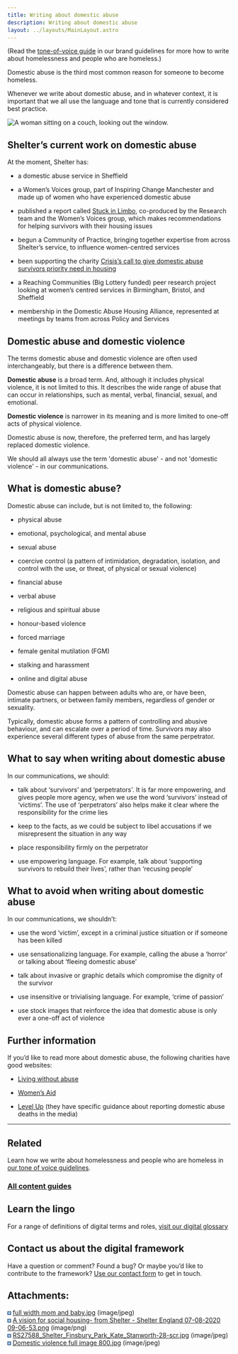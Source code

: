 ```yaml
---
title: Writing about domestic abuse
description: Writing about domestic abuse
layout: ../layouts/MainLayout.astro
---
```


(Read the [tone-of-voice guide](Tone-of-voice_767754297.html) in our brand guidelines for more how to write about homelessness and people who are homeless.)

Domestic abuse is the third most common reason for someone to become homeless.  

Whenever we write about domestic abuse, and in whatever context, it is important that we all use the language and tone that is currently considered best practice. 

![A woman sitting on a couch, looking out the window.](attachments/183762970/525926420.jpg)

Shelter’s current work on domestic abuse  
------------------------------------------

At the moment, Shelter has: 

*   a domestic abuse service in Sheffield
    
*   a Women’s Voices group, part of Inspiring Change Manchester and made up of women who have experienced domestic abuse 
    
*   published a report called [Stuck in Limbo](https://england.shelter.org.uk/professional_resources/policy_and_research/policy_library/policy_library_folder/research_stuck_in_limbo), co-produced by the Research team and the Women’s Voices group, which makes recommendations for helping survivors with their housing issues  
    
*   begun a Community of Practice, bringing together expertise from across Shelter’s service, to influence women-centred services
    
*   been supporting the charity [Crisis’s call to give domestic abuse survivors priority need in housing](https://www.crisis.org.uk/about-us/the-crisis-blog/we-have-to-stop-domestic-abuse-survivors-from-becoming-homeless/) 
    
*   a Reaching Communities (Big Lottery funded) peer research project looking at women’s centred services in Birmingham, Bristol, and Sheffield
    
*   membership in the Domestic Abuse Housing Alliance, represented at meetings by teams from across Policy and Services
    

Domestic abuse and domestic violence  
--------------------------------------

The terms domestic abuse and domestic violence are often used interchangeably, but there is a difference between them.  

**Domestic abuse** is a broad term. And, although it includes physical violence, it is not limited to this. It describes the wide range of abuse that can occur in relationships, such as mental, verbal, financial, sexual, and emotional.  

**Domestic violence** is narrower in its meaning and is more limited to one-off acts of physical violence.  

Domestic abuse is now, therefore, the preferred term, and has largely replaced domestic violence.  

We should all always use the term 'domestic abuse' - and not 'domestic violence' - in our communications.

What is domestic abuse?  
-------------------------

Domestic abuse can include, but is not limited to, the following: 

*   physical abuse 
    
*   emotional, psychological, and mental abuse 
    
*   sexual abuse 
    
*   coercive control (a pattern of intimidation, degradation, isolation, and control with the use, or threat, of physical or sexual violence) 
    
*   financial abuse  
    
*   verbal abuse 
    
*   religious and spiritual abuse 
    
*   honour-based violence 
    
*   forced marriage 
    
*   female genital mutilation (FGM) 
    
*   stalking and harassment 
    
*   online and digital abuse  
    

Domestic abuse can happen between adults who are, or have been, intimate partners, or between family members, regardless of gender or sexuality.  

Typically, domestic abuse forms a pattern of controlling and abusive behaviour, and can escalate over a period of time. Survivors may also experience several different types of abuse from the same perpetrator. 

What to say when writing about domestic abuse  
-----------------------------------------------

In our communications, we should:  

*   talk about ‘survivors’ and ‘perpetrators'. It is far more empowering, and gives people more agency, when we use the word ‘survivors’ instead of ‘victims’. The use of ‘perpetrators’ also helps make it clear where the responsibility for the crime lies   
    
*   keep to the facts, as we could be subject to libel accusations if we misrepresent the situation in any way 
    
*   place responsibility firmly on the perpetrator  
    
*   use empowering language. For example, talk about ‘supporting survivors to rebuild their lives’, rather than ‘recusing people’  
    

What to avoid when writing about domestic abuse  
-------------------------------------------------

In our communications, we shouldn’t:  

*   use the word ‘victim’, except in a criminal justice situation or if someone has been killed 
    
*   use sensationalizing language. For example, calling the abuse a ‘horror’ or talking about ‘fleeing domestic abuse’ 
    
*   talk about invasive or graphic details which compromise the dignity of the survivor  
    
*   use insensitive or trivialising language. For example, ‘crime of passion’   
    
*   use stock images that reinforce the idea that domestic abuse is only ever a one-off act of violence  
    

Further information  
---------------------

If you’d like to read more about domestic abuse, the following charities have good websites: 

*   [Living without abuse](https://www.lwa.org.uk/index.htm)  
    
*   [Women’s Aid](https://www.womensaid.org.uk/)  
    
*   [Level Up](https://static1.squarespace.com/static/5741ba638a65e2e0809f8d25/t/5bb731fbc83025bdea727361/1538732541915/DV-summary.pdf) (they have specific guidance about reporting domestic abuse deaths in the media) 
    

* * *

Related
-------

Learn how we write about homelessness and people who are homeless in [our tone of voice guidelines](Tone-of-voice_767754297.html).

### [All content guides](Guides_442138636.html)

Learn the lingo
---------------

For a range of definitions of digital terms and roles, [visit our digital glossary](Shelter%27s-digital-glossary_712245258.html)

Contact us about the digital framework
--------------------------------------

Have a question or comment? Found a bug? Or maybe you’d like to contribute to the framework? [Use our contact form](https://england.shelter.org.uk/contact_us_about_the_digital_framework) to get in touch.

Attachments:
------------

![](images/icons/bullet_blue.gif) [full width mom and baby.jpg](attachments/183762970/518553620.jpg) (image/jpeg)  
![](images/icons/bullet_blue.gif) [A vision for social housing- from Shelter - Shelter England 07-08-2020 09-06-53.png](attachments/183762970/518553626.png) (image/png)  
![](images/icons/bullet_blue.gif) [RS27588\_Shelter\_Finsbury\_Park\_Kate\_Stanworth-28-scr.jpg](attachments/183762970/521142351.jpg) (image/jpeg)  
![](images/icons/bullet_blue.gif) [Domestic violence full image 800.jpg](attachments/183762970/525926420.jpg) (image/jpeg)
